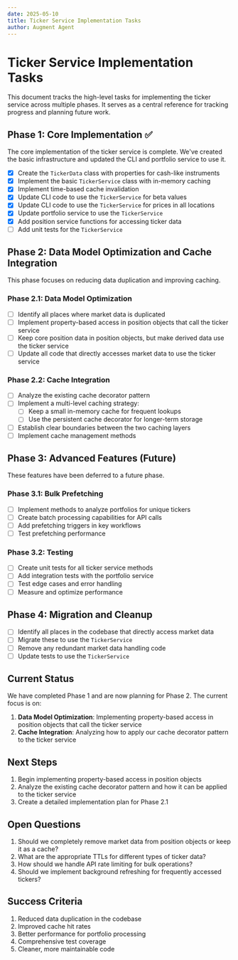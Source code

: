 ```yaml
---
date: 2025-05-10
title: Ticker Service Implementation Tasks
author: Augment Agent
---
```


# Ticker Service Implementation Tasks

This document tracks the high-level tasks for implementing the ticker service across multiple phases. It serves as a central reference for tracking progress and planning future work.

## Phase 1: Core Implementation ✅

The core implementation of the ticker service is complete. We've created the basic infrastructure and updated the CLI and portfolio service to use it.

- [x] Create the `TickerData` class with properties for cash-like instruments
- [x] Implement the basic `TickerService` class with in-memory caching
- [x] Implement time-based cache invalidation
- [x] Update CLI code to use the `TickerService` for beta values
- [x] Update CLI code to use the `TickerService` for prices in all locations
- [x] Update portfolio service to use the `TickerService`
- [x] Add position service functions for accessing ticker data
- [ ] Add unit tests for the `TickerService`

## Phase 2: Data Model Optimization and Cache Integration

This phase focuses on reducing data duplication and improving caching.

### Phase 2.1: Data Model Optimization

- [ ] Identify all places where market data is duplicated
- [ ] Implement property-based access in position objects that call the ticker service
- [ ] Keep core position data in position objects, but make derived data use the ticker service
- [ ] Update all code that directly accesses market data to use the ticker service

### Phase 2.2: Cache Integration

- [ ] Analyze the existing cache decorator pattern
- [ ] Implement a multi-level caching strategy:
  - [ ] Keep a small in-memory cache for frequent lookups
  - [ ] Use the persistent cache decorator for longer-term storage
- [ ] Establish clear boundaries between the two caching layers
- [ ] Implement cache management methods

## Phase 3: Advanced Features (Future)

These features have been deferred to a future phase.

### Phase 3.1: Bulk Prefetching

- [ ] Implement methods to analyze portfolios for unique tickers
- [ ] Create batch processing capabilities for API calls
- [ ] Add prefetching triggers in key workflows
- [ ] Test prefetching performance

### Phase 3.2: Testing

- [ ] Create unit tests for all ticker service methods
- [ ] Add integration tests with the portfolio service
- [ ] Test edge cases and error handling
- [ ] Measure and optimize performance

## Phase 4: Migration and Cleanup

- [ ] Identify all places in the codebase that directly access market data
- [ ] Migrate these to use the `TickerService`
- [ ] Remove any redundant market data handling code
- [ ] Update tests to use the `TickerService`

## Current Status

We have completed Phase 1 and are now planning for Phase 2. The current focus is on:

1. **Data Model Optimization**: Implementing property-based access in position objects that call the ticker service
2. **Cache Integration**: Analyzing how to apply our cache decorator pattern to the ticker service

## Next Steps

1. Begin implementing property-based access in position objects
2. Analyze the existing cache decorator pattern and how it can be applied to the ticker service
3. Create a detailed implementation plan for Phase 2.1

## Open Questions

1. Should we completely remove market data from position objects or keep it as a cache?
2. What are the appropriate TTLs for different types of ticker data?
3. How should we handle API rate limiting for bulk operations?
4. Should we implement background refreshing for frequently accessed tickers?

## Success Criteria

1. Reduced data duplication in the codebase
2. Improved cache hit rates
3. Better performance for portfolio processing
4. Comprehensive test coverage
5. Cleaner, more maintainable code
